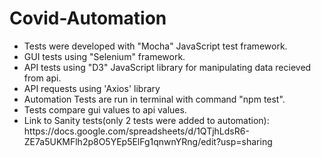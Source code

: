 # Covid-Automation
<ul>
<li>Tests were developed with "Mocha" JavaScript test framework.
<li>GUI tests using "Selenium" framework.
<li>API tests using "D3" JavaScript library for manipulating data recieved from api.
<li>API requests using 'Axios' library
<li>Automation Tests are run in terminal with command "npm test".
<li>Tests compare gui values to api values.

<li> Link to Sanity tests(only 2 tests were added to automation):
https://docs.google.com/spreadsheets/d/1QTjhLdsR6-ZE7a5UKMFlh2p8O5YEp5ElFg1qnwnYRng/edit?usp=sharing
